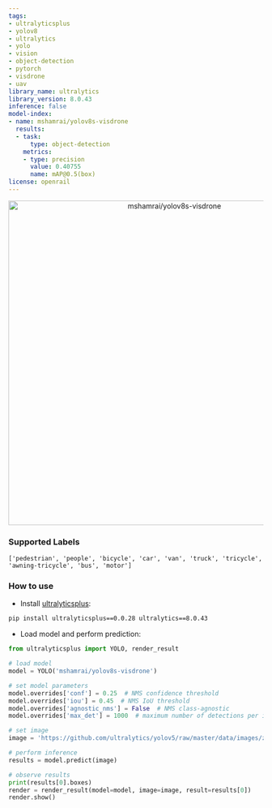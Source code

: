 ```yaml
---
tags:
- ultralyticsplus
- yolov8
- ultralytics
- yolo
- vision
- object-detection
- pytorch
- visdrone
- uav
library_name: ultralytics
library_version: 8.0.43
inference: false
model-index:
- name: mshamrai/yolov8s-visdrone
  results:
  - task:
      type: object-detection
    metrics:
    - type: precision
      value: 0.40755
      name: mAP@0.5(box)
license: openrail
---
```


<div align="center">
  <img width="640" alt="mshamrai/yolov8s-visdrone" src="https://huggingface.co/mshamrai/yolov8s-visdrone/resolve/main/thumbnail.jpg">
</div>

### Supported Labels

```
['pedestrian', 'people', 'bicycle', 'car', 'van', 'truck', 'tricycle', 'awning-tricycle', 'bus', 'motor']
```

### How to use

- Install [ultralyticsplus](https://github.com/fcakyon/ultralyticsplus):

```bash
pip install ultralyticsplus==0.0.28 ultralytics==8.0.43
```

- Load model and perform prediction:

```python
from ultralyticsplus import YOLO, render_result

# load model
model = YOLO('mshamrai/yolov8s-visdrone')

# set model parameters
model.overrides['conf'] = 0.25  # NMS confidence threshold
model.overrides['iou'] = 0.45  # NMS IoU threshold
model.overrides['agnostic_nms'] = False  # NMS class-agnostic
model.overrides['max_det'] = 1000  # maximum number of detections per image

# set image
image = 'https://github.com/ultralytics/yolov5/raw/master/data/images/zidane.jpg'

# perform inference
results = model.predict(image)

# observe results
print(results[0].boxes)
render = render_result(model=model, image=image, result=results[0])
render.show()
```